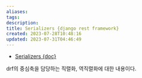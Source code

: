 ```yaml
---
aliases: 
tags: 
description:
title: Serializers {django rest framework}
created: 2023-07-28T10:48:16
updated: 2023-07-31T04:46:49
---
```

- [Serializers {doc}](https://www.django-rest-framework.org/api-guide/serializers/)

drf의 중심축을 담당하는 직렬화, 역직렬화에 대한 내용이다. 
